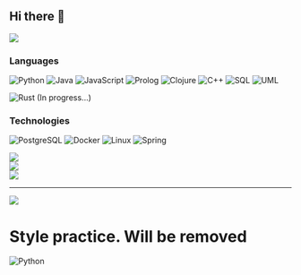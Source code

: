 ## Hi there 👋

[![](https://raw.githubusercontent.com/AgafonovVadim/AgafonovVadim/master/profile.gif)](https://github.com/AgafonovVadim)

### Languages

![Python](https://img.shields.io/badge/-Python-000?&logo=Python)
![Java](https://img.shields.io/badge/-Java-000?&logo=Java&logoColor=007396)
![JavaScript](https://img.shields.io/badge/-JavaScript-000?&logo=JavaScript)
![Prolog](https://img.shields.io/badge/-Prolog-000?&logo=Prolog)
![Clojure](https://img.shields.io/badge/-Clojure-000?&logo=Clojure)
![C++](https://img.shields.io/badge/-C++-000?&logo=c%2b%2b&logoColor=00599C)
![SQL](https://img.shields.io/badge/-SQL-000?&logo=MySQL&logoColor=7ABDFF)
![UML](https://img.shields.io/badge/-UML-000?&logo=UML)

![Rust](https://img.shields.io/badge/-Rust-000?&logo=Rust) (In progress...)



### Technologies

![PostgreSQL](https://img.shields.io/badge/-PostgreSQL-000?&logo=PostgreSQL&logoColor=7ABDFF)
![Docker](https://img.shields.io/badge/-Docker-000?&logo=Docker)
![Linux](https://img.shields.io/badge/-Linux-000?&logo=Linux)
![Spring](https://img.shields.io/badge/-Spring-000?&logo=Spring)



![](https://github-readme-stats.vercel.app/api?username=AgafonovVadim&theme=default&hide_border=false&include_all_commits=true&count_private=true)<br/>
![](https://github-readme-streak-stats.herokuapp.com/?user=AgafonovVadim&theme=default&hide_border=false)<br/>
![](https://github-readme-stats.vercel.app/api/top-langs/?username=AgafonovVadim&theme=default&hide_border=false&size_weight=1&include_all_commits=true&count_private=false&layout=compact)

---
[![](https://visitcount.itsvg.in/api?id=AgafonovVadim&icon=0&color=0)](https://visitcount.itsvg.in)

# Style practice. Will be removed
![Python](https://img.shields.io/badge/-Python-000?&logo=Python&color=ff6700)
